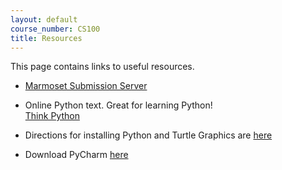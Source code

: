 ```yaml
---
layout: default
course_number: CS100
title: Resources
---
```


This page contains links to useful resources.

 
 
 - [Marmoset Submission Server](https://cs.ycp.edu/marmoset/)

 
 
 - Online Python text.  Great for learning Python! <br>
   [Think Python](http://greenteapress.com/thinkpython/thinkpython.html)
   
 
 
 - Directions for installing Python and Turtle Graphics are [here](installing_swampy.html)
 
 - Download PyCharm [here](http://www.jetbrains.com/pycharm/)
